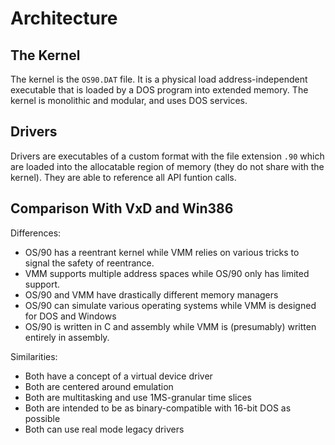 # Architecture

## The Kernel

The kernel is the `OS90.DAT` file. It is a physical load address-independent executable that is loaded by a DOS program into extended memory. The kernel is monolithic and modular, and uses DOS services.

## Drivers

Drivers are executables of a custom format with the file extension `.90` which are loaded into the allocatable region of memory (they do not share with the kernel). They are able to reference all API funtion calls.

## Comparison With VxD and Win386

Differences:
- OS/90 has a reentrant kernel while VMM relies on various tricks to signal the safety of reentrance.
- VMM supports multiple address spaces while OS/90 only has limited support.
- OS/90 and VMM have drastically different memory managers
- OS/90 can simulate various operating systems while VMM is designed for DOS and Windows
- OS/90 is written in C and assembly while VMM is (presumably) written entirely in assembly.

Similarities:
- Both have a concept of a virtual device driver
- Both are centered around emulation
- Both are multitasking and use 1MS-granular time slices
- Both are intended to be as binary-compatible with 16-bit DOS as possible
- Both can use real mode legacy drivers

